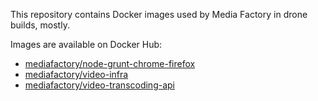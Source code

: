 This repository contains Docker images used by Media Factory in drone builds, mostly.

Images are available on Docker Hub:

 - [mediafactory/node-grunt-chrome-firefox](https://hub.docker.com/r/mediafactory/node-grunt-chrome-firefox)
 - [mediafactory/video-infra](https://hub.docker.com/r/mediafactory/video-infra)
 - [mediafactory/video-transcoding-api](https://hub.docker.com/r/mediafactory/video-transcoding-api)
